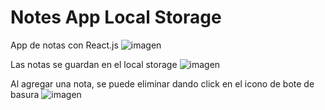 # Notes App Local Storage
 App de notas con React.js
![imagen](https://user-images.githubusercontent.com/23528473/177427674-6e46902f-589c-4113-b4c7-eb3563b69f01.png)

Las notas se guardan en el local storage
![imagen](https://user-images.githubusercontent.com/23528473/177428527-c3b6fa60-1cb6-4391-aca3-2da39e7fd5fc.png)

Al agregar una nota, se puede eliminar dando click en el icono de bote de basura
![imagen](https://user-images.githubusercontent.com/23528473/177428490-531390ba-fa44-4286-9de4-185bad220e3a.png)
